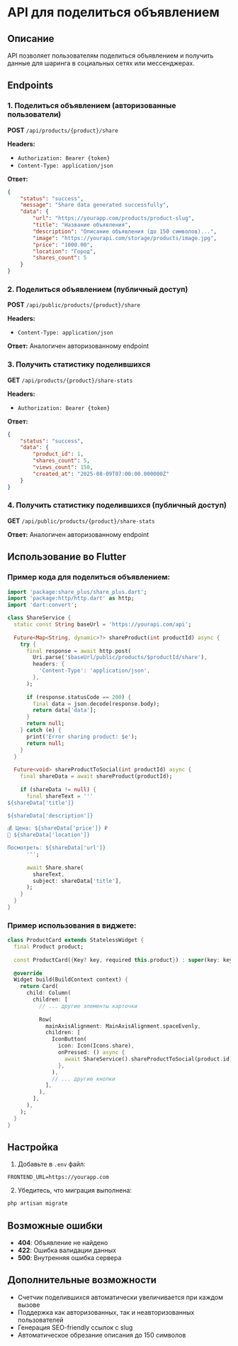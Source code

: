 # API для поделиться объявлением

## Описание
API позволяет пользователям поделиться объявлением и получить данные для шаринга в социальных сетях или мессенджерах.

## Endpoints

### 1. Поделиться объявлением (авторизованные пользователи)
**POST** `/api/products/{product}/share`

**Headers:**
- `Authorization: Bearer {token}`
- `Content-Type: application/json`

**Ответ:**
```json
{
    "status": "success",
    "message": "Share data generated successfully",
    "data": {
        "url": "https://yourapp.com/products/product-slug",
        "title": "Название объявления",
        "description": "Описание объявления (до 150 символов)...",
        "image": "https://yourapi.com/storage/products/image.jpg",
        "price": "1000.00",
        "location": "Город",
        "shares_count": 5
    }
}
```

### 2. Поделиться объявлением (публичный доступ)
**POST** `/api/public/products/{product}/share`

**Headers:**
- `Content-Type: application/json`

**Ответ:** Аналогичен авторизованному endpoint

### 3. Получить статистику поделившихся
**GET** `/api/products/{product}/share-stats`

**Headers:**
- `Authorization: Bearer {token}`

**Ответ:**
```json
{
    "status": "success",
    "data": {
        "product_id": 1,
        "shares_count": 5,
        "views_count": 150,
        "created_at": "2025-08-09T07:00:00.000000Z"
    }
}
```

### 4. Получить статистику поделившихся (публичный доступ)
**GET** `/api/public/products/{product}/share-stats`

**Ответ:** Аналогичен авторизованному endpoint

## Использование во Flutter

### Пример кода для поделиться объявлением:

```dart
import 'package:share_plus/share_plus.dart';
import 'package:http/http.dart' as http;
import 'dart:convert';

class ShareService {
  static const String baseUrl = 'https://yourapi.com/api';
  
  Future<Map<String, dynamic>?> shareProduct(int productId) async {
    try {
      final response = await http.post(
        Uri.parse('$baseUrl/public/products/$productId/share'),
        headers: {
          'Content-Type': 'application/json',
        },
      );
      
      if (response.statusCode == 200) {
        final data = json.decode(response.body);
        return data['data'];
      }
      return null;
    } catch (e) {
      print('Error sharing product: $e');
      return null;
    }
  }
  
  Future<void> shareProductToSocial(int productId) async {
    final shareData = await shareProduct(productId);
    
    if (shareData != null) {
      final shareText = '''
${shareData['title']}

${shareData['description']}

💰 Цена: ${shareData['price']} ₽
📍 ${shareData['location']}

Посмотреть: ${shareData['url']}
      ''';
      
      await Share.share(
        shareText,
        subject: shareData['title'],
      );
    }
  }
}
```

### Пример использования в виджете:

```dart
class ProductCard extends StatelessWidget {
  final Product product;
  
  const ProductCard({Key? key, required this.product}) : super(key: key);
  
  @override
  Widget build(BuildContext context) {
    return Card(
      child: Column(
        children: [
          // ... другие элементы карточки
          
          Row(
            mainAxisAlignment: MainAxisAlignment.spaceEvenly,
            children: [
              IconButton(
                icon: Icon(Icons.share),
                onPressed: () async {
                  await ShareService().shareProductToSocial(product.id);
                },
              ),
              // ... другие кнопки
            ],
          ),
        ],
      ),
    );
  }
}
```

## Настройка

1. Добавьте в `.env` файл:
```
FRONTEND_URL=https://yourapp.com
```

2. Убедитесь, что миграция выполнена:
```bash
php artisan migrate
```

## Возможные ошибки

- **404**: Объявление не найдено
- **422**: Ошибка валидации данных
- **500**: Внутренняя ошибка сервера

## Дополнительные возможности

- Счетчик поделившихся автоматически увеличивается при каждом вызове
- Поддержка как авторизованных, так и неавторизованных пользователей
- Генерация SEO-friendly ссылок с slug
- Автоматическое обрезание описания до 150 символов